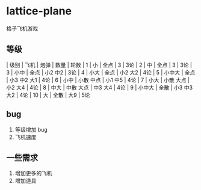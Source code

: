# lattice-plane
格子飞机游戏

## 等级
| 级别	| 飞机	| 炮弹		| 数量      		| 轮数
| 1		| 小		| 全点		| 3      		| 3论
| 2		| 中		| 全点		| 3 			| 3论
| 3		| 小中	| 全点		| 小2 中2 		| 3论
| 4		| 小大	| 全点		| 小2 大2 		| 4论
| 5		| 小中大	| 全点		| 小3 中2 大1	| 4论
| 6		| 小中	| 小散 中点	| 小1 中5		| 4论
| 7		| 小大	| 小散 大点	| 小2 大4		| 4论
| 8		| 中大	| 中散 大点	| 中3 大4		| 4论
| 9		| 小中大	| 全散		| 小3 中3 大2	| 4论
| 10	| 大		| 全散		| 大9			| 5论

## bug
1. 等级增加 bug
2. 飞机速度

## 一些需求
1. 增加更多的飞机
2. 增加道具
